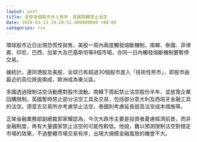 ```yaml
---
layout: post
title: 全球多個股市步入熊市　英國南韓禁止沽空
date: 2020-03-13 19:20:51.000000000 +08:00
categories: rss
---
```


環球股市近日出現恐慌性拋售，美股一周內兩度觸發熔斷機制，南韓、泰國、菲律賓、印尼、巴西、加拿大及巴基斯坦等8個市場，亦同一日內觸發熔斷機制要暫停交易。

據統計，連同港股及美股，全球已有超過30個股市進入「技術性熊市」，即股市由最近的高位跌逾兩成，歐洲成為重災區。

多國透過限制沽空活動應對股市波動。南韓下周起禁止沽空股份半年，並放寬企業回購限制。英國暫時禁止部分沽空工具及交易，包括部分意大利及西班牙金融工具的沽空。德意志交易所亦考慮禁止沽空，泰國則考慮延長提高沽空成本措施等。

正榮金融業務部副總裁郭家耀認為，今次大跌市主要是投資者憂慮經濟前景，而非金融制度，再有大量國家禁止沽空的可能性較低。他說，難以預測限制沽空對穩定市場的效果，不過整體市場交易有序，出現大規模金融風險的機會不大。
